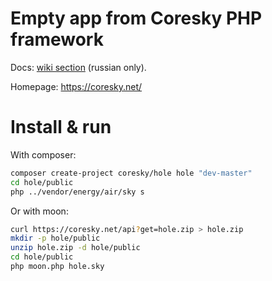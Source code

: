 
# Empty app from Coresky PHP framework

Docs: [wiki section](https://github.com/energy-coresky/air/wiki) (russian only).

Homepage: https://coresky.net/

# Install & run

With composer:

```bash
composer create-project coresky/hole hole "dev-master"
cd hole/public
php ../vendor/energy/air/sky s
```

Or with moon:

```bash
curl https://coresky.net/api?get=hole.zip > hole.zip
mkdir -p hole/public
unzip hole.zip -d hole/public
cd hole/public
php moon.php hole.sky
```
